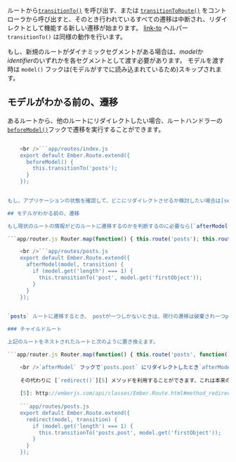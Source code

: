 ルートから[`transitionTo()`](http://emberjs.com/api/classes/Ember.Route.html#method_transitionTo) を呼び出す、または [`transitionToRoute()`](http://emberjs.com/api/classes/Ember.Controller.html#method_transitionToRoute) をコントローラから呼び出すと、そのとき行われているすべての遷移は中断され、リダイレクトとして機能する新しい遷移が始まります。 [link-to](../../templates/links) ヘルパー`transitionTo()` は同様の動作を行います。

もし、新規のルートがダイナミックセグメントがある場合は、*model*か *identifier*のいずれかを各セグメントとして渡す必要があります。 モデルを渡す時は `model()` フックは(モデルがすでに読み込まれているため)スキップされます。

## モデルがわかる前の、遷移

あるルートから、他のルートにリダイレクトしたい場合、ルートハンドラーの[`beforeModel()`](http://emberjs.com/api/classes/Ember.Route.html#method_beforeModel)フックで遷移を実行することができます。

```app/router.js Router.map(function() { this.route('posts'); });

    <br />```app/routes/index.js
    export default Ember.Route.extend({
      beforeModel() {
        this.transitionTo('posts');
      }
    });
    

もし、アプリケーションの状態を確認して、どこにリダイレクトさせるか検討したい場合は[service](../../applications/services)を利用することができます。.

## モデルがわかる前の、遷移

もし現状のルートの情報がどのルートに遷移するのかを判断するのに必要なら[`afterModel()`](http://emberjs.com/api/classes/Ember.Route.html#method_afterModel) フックの情報を利用することができます。 第一引数としてモデルを、第二引数として遷移を第二引数として受け取ります。 例えば

```app/router.js Router.map(function() { this.route('posts'); this.route('post', { path: '/post/:post_id' }); });

    <br />```app/routes/posts.js
    export default Ember.Route.extend({
      afterModel(model, transition) {
        if (model.get('length') === 1) {
          this.transitionTo('post', model.get('firstObject'));
        }
      }
    });
    

`posts` ルートに遷移するとき、 postが一つしかないときは、現行の遷移は破棄され一つpost オブジェクトをモデルとする`PostRoute`を優先します。

### チャイルドルート

上記のルートをネストされたルートと次のように置き換えます。

```app/router.js Router.map(function() { this.route('posts', function() { this.route('post', { path: ':post_id' }); }); });

    <br />`afterModel` フックで`posts.post` にリダイレクトしたとき`afterModel`は基本的にこのルートに入ることを無効化します。 そうすることで`posts`ルートは`beforeModel`、`model`そして `afterModel` フックが再度、新規のリダイレクトされた遷移で起動されます。 これはリダイレクトの直前で起こるため、効率的ではありません。
    
    その代わりに [`redirect()`][5] メソッドを利用することができます、これは本来の遷移を有効なまま、親ルートフックが再度呼ばれることもありません。
    
    [5]: http://emberjs.com/api/classes/Ember.Route.html#method_redirect
    
    ```app/routes/posts.js
    export default Ember.Route.extend({
      redirect(model, transition) {
        if (model.get('length') === 1) {
          this.transitionTo('posts.post', model.get('firstObject'));
        }
      }
    });